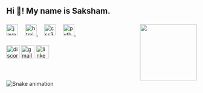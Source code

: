 <h2 align="left">Hi 👋! My name is Saksham.</h2>


###

<img align="right" height="150" src="https://i.gifer.com/origin/1d/1dc2e92177c43cac5bd2f59de5381a15.gif"  />

###

<div align="left">
  <img src="https://cdn.jsdelivr.net/gh/devicons/devicon/icons/javascript/javascript-original.svg" height="30" alt="javascript logo"  />
  <img width="12" />
  <a href="https://www.linkedin.com/in/sakshamnamdeo/details/certifications/1730731732770/single-media-viewer/?profileId=ACoAAEnEXNIBxp3QixR6cB-aLk8NdF_DTQFtQSQ"><img src="https://cdn.jsdelivr.net/gh/devicons/devicon/icons/html5/html5-original.svg" height="30" alt="html5 logo"/>
  <img width="12" /></a>
  <a href="https://www.linkedin.com/in/sakshamnamdeo/details/certifications/1733595305397/single-media-viewer/?profileId=ACoAAEnEXNIBxp3QixR6cB-aLk8NdF_DTQFtQSQ"><img src="https://cdn.jsdelivr.net/gh/devicons/devicon/icons/css3/css3-original.svg" height="30" alt="css3 logo"/></a>
  <img width="12" />
  <a href="https://www.linkedin.com/in/sakshamnamdeo/details/certifications/1729014781840/single-media-viewer/?profileId=ACoAAEnEXNIBxp3QixR6cB-aLk8NdF_DTQFtQSQ"><img src="https://cdn.jsdelivr.net/gh/devicons/devicon/icons/python/python-original.svg" height="30" alt="python logo"/>
  <img width="12" /></a>
</div>

###

<div align="left">
  <img src="https://img.shields.io/static/v1?message=Discord&logo=discord&label=&color=7289DA&logoColor=white&labelColor=&style=for-the-badge" height="35" alt="discord logo"  />
  <img src="https://img.shields.io/static/v1?message=Gmail&logo=gmail&label=&color=D14836&logoColor=white&labelColor=&style=for-the-badge" height="35" alt="gmail logo"  />
  <a href="https://www.linkedin.com/in/sakshamnamdeo/"><img src="https://img.shields.io/static/v1?message=LinkedIn&logo=linkedin&label=&color=0077B5&logoColor=white&labelColor=&style=for-the-badge" height="35" alt="linkedin logo"/></a>
</div>

###

<br clear="both">

<img src="https://tse2.mm.bing.net/th?id=OIP.j3oo5i-CQrJkyKObqL6iYQHaEK&pid=Api&P=0&h=180" alt="Snake animation" />

###
